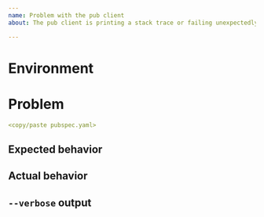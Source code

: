 ```yaml
---
name: Problem with the pub client
about: The pub client is printing a stack trace or failing unexpectedly.

---
```


# Environment

<!--
Describe anything relevant to the issue you are seeing. Consider including:
- Dart/Flutter version (run `dart --version` or `flutter --version`):
- OS kind and version (e.g. "Windows 10, version 1809" or "macOS 12.4"):
- In case of network issues
  * consider running https://github.com/dart-lang/pub-dev/blob/master/app/bin/tools/check_domain_access.dart
  and adding the output.
- Are you using the Chinese community mirror or a corporate firewall?

Please use [code fences](https://help.github.com/en/github/writing-on-github/creating-and-highlighting-code-blocks) 
when posting logs or code, for large log files please attach them or use a [gist](https://gist.github.com/)

  Resources:
  https://flutter.dev/community/china
  https://www.dart.dev/tools/pub/troubleshoot#pub-get-fails-from-behind-a-corporate-firewall
-->

# Problem

<!--
  Please describe the problem in detail, including the specific command that is
  failing.

  Was the problem with a specific package you were trying to fetch?

  If relevant, what does the `pubspec.yaml` file for your project look like:
-->

```yaml
<copy/paste pubspec.yaml>
```

## Expected behavior

<!--
  What did you expect the result of the command to be?
-->

## Actual behavior

<!--
  What actually happened?
-->

## `--verbose` output

<!--
Consider attaching parts of or the full output run with `--verbose` if relevant.

Please use [code fences](https://help.github.com/en/github/writing-on-github/creating-and-highlighting-code-blocks), for large log files please attach them or use a [gist](https://gist.github.com/)

https://docs.github.com/en/get-started/writing-on-github/working-with-advanced-formatting/attaching-files
-->
